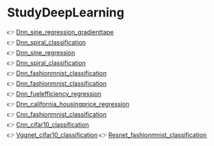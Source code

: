 # StudyDeepLearning
👉 [Dnn_sine_regression_gradienttape](https://github.com/Juyoung4/StudyDeepLearning/blob/master/Dnn_sine_regression_gradienttape.ipynb)<br>
👉 [Dnn_spiral_classification](https://github.com/Juyoung4/StudyDeepLearning/blob/master/Dnn_spiral_classification_gradienttape.ipynb)<br>
👉 [Dnn_sine_regression](https://github.com/Juyoung4/StudyDeepLearning/blob/master/Dnn_sine_regression_keras.ipynb)<br>
👉 [Dnn_spiral_classification](https://github.com/Juyoung4/StudyDeepLearning/blob/master/Dnn_spiral_classification_keras.ipynb)<br>
👉 [Dnn_fashionmnist_classification](https://github.com/Juyoung4/StudyDeepLearning/blob/master/Dnn_fashionmnist_classification.ipynb) <br>
👉 [Dnn_fashionmnist_classification](https://github.com/Juyoung4/StudyDeepLearning/blob/master/Dnn_fashionmnist_classification_tensorboard.ipynb)<br>
👉 [Dnn_fuelefficiency_regression](https://github.com/Juyoung4/StudyDeepLearning/blob/master/Dnn_fuelefficiency_regression.ipynb)<br>
👉 [Dnn_california_housingprice_regression](https://github.com/Juyoung4/StudyDeepLearning/blob/master/Dnn_california_housingprice_regression.ipynb)<br>
👉 [Cnn_fashionmnist_classification](https://github.com/Juyoung4/StudyDeepLearning/blob/master/Cnn_fashionmnist_classification.ipynb)<br>
👉 [Cnn_cifar10_classification](https://github.com/Juyoung4/StudyDeepLearning/blob/master/Cnn_cifar10_classification.ipynb)<br>
👉 [Vggnet_cifar10_classification](https://github.com/Juyoung4/StudyDeepLearning/blob/master/Vggnet_cifar10_classification.ipynb)
👉 [Resnet_fashionmnist_classification](https://github.com/Juyoung4/StudyDeepLearning/blob/master/Resnet_fashionmnist_classification.ipynb) <br>

